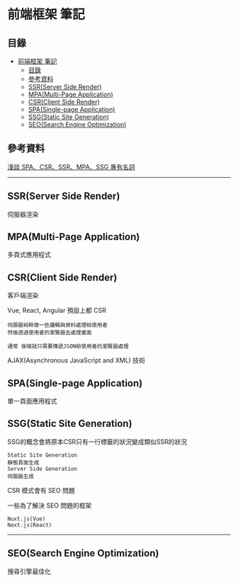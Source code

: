 # 前端框架 筆記

## 目錄

- [前端框架 筆記](#前端框架-筆記)
	- [目錄](#目錄)
	- [參考資料](#參考資料)
	- [SSR(Server Side Render)](#ssrserver-side-render)
	- [MPA(Multi-Page Application)](#mpamulti-page-application)
	- [CSR(Client Side Render)](#csrclient-side-render)
	- [SPA(Single-page Application)](#spasingle-page-application)
	- [SSG(Static Site Generation)](#ssgstatic-site-generation)
	- [SEO(Search Engine Optimization)](#seosearch-engine-optimization)

## 參考資料

[淺談 SPA、CSR、SSR、MPA、SSG 專有名詞](https://israynotarray.com/other/20210529/2519649612/)

---

## SSR(Server Side Render)

伺服器渲染

## MPA(Multi-Page Application)

多頁式應用程式

## CSR(Client Side Render)

客戶端渲染

Vue, React, Angular 預設上都 CSR

```
伺服器純粹做一些邏輯與資料處理給使用者
然後透過使用者的瀏覽器去處理畫面

通常 後端就只需要傳遞JSON給使用者的瀏覽器處理
```

AJAX(Asynchronous JavaScript and XML) 技術

## SPA(Single-page Application)

單一頁面應用程式

## SSG(Static Site Generation)

SSG的概念會將原本CSR只有一行標籤的狀況變成類似SSR的狀況

```
Static Site Generation
靜態頁面生成
Server Side Generation
伺服器生成
```

CSR 模式會有 SEO 問題

一些為了解決 SEO 問題的框架

```
Nuxt.js(Vue)
Next.js(React)
```

---
## SEO(Search Engine Optimization)

搜尋引擎最佳化